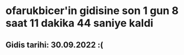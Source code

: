 # ofarukbicer'in gidisine son 1 gun 8 saat 11 dakika 44 saniye kaldi

## Gidis tarihi: 30.09.2022 :(